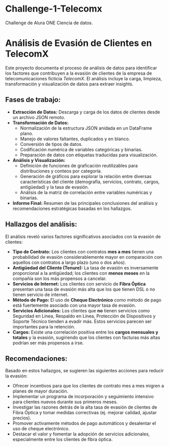 # Challenge-1-Telecomx
Challenge de Alura ONE Ciencia de datos.

# Análisis de Evasión de Clientes en TelecomX

Este proyecto documenta el proceso de análisis de datos para identificar los factores que contribuyen a la evasión de clientes de la empresa de telecomunicaciones ficticia *TelecomX*. El análisis incluye la carga, limpieza, transformación y visualización de datos para extraer insights.

## Fases de trabajo:

*  **Extracción de Datos:** Descarga y carga de los datos de clientes desde un archivo JSON remoto.
*  **Transformación de Datos:**
    *   Normalización de la estructura JSON anidada en un DataFrame plano.
    *   Manejo de valores faltantes, duplicados y en blanco.
    *   Conversión de tipos de datos.
    *   Codificación numérica de variables categóricas y binarias.
    *   Preparación de datos con etiquetas traducidas para visualización.
*  **Análisis y Visualización:**
    *   Definición de funciones de graficación reutilizables para distribuciones y conteos por categoría.
    *   Generación de gráficos para explorar la relación entre diversas características del cliente (demografía, servicios, contrato, cargos, antigüedad) y la tasa de evasión.
    *   Análisis de la matriz de correlación entre variables numéricas y binarias.
*  **Informe Final:** Resumen de las principales conclusiones del análisis y recomendaciones estratégicas basadas en los hallazgos.

## Hallazgos del análisis:
El análisis reveló varios factores significativos asociados con la evasión de clientes:

*   **Tipo de Contrato:** Los clientes con contratos **mes a mes** tienen una probabilidad de evasión considerablemente mayor en comparación con aquellos con contratos a largo plazo (uno o dos años).
*   **Antigüedad del Cliente (Tenure):** La tasa de evasión es inversamente proporcional a la antigüedad; los clientes con **menos meses** en la compañía son los más propensos a cancelar.
*   **Servicios de Internet:** Los clientes con servicio de **Fibra Óptica** presentan una tasa de evasión más alta que los que tienen DSL o no tienen servicio de internet.
*   **Método de Pago:** El uso de **Cheque Electrónico** como método de pago está fuertemente asociado con una mayor tasa de evasión.
*   **Servicios Adicionales:** Los clientes que **no** tienen servicios como Seguridad en Línea, Respaldo en Línea, Protección de Dispositivos y Soporte Técnico tienden a evadir más. Estos servicios parecen ser importantes para la retención.
*   **Cargos:** Existe una correlación positiva entre los **cargos mensuales y totales** y la evasión, sugiriendo que los clientes con facturas más altas podrían ser más propensos a irse.

## Recomendaciones:
Basado en estos hallazgos, se sugieren las siguientes acciones para reducir la evasión:

*   Ofrecer incentivos para que los clientes de contrato mes a mes migren a planes de mayor duración.
*   Implementar un programa de incorporación y seguimiento intensivo para clientes nuevos durante sus primeros meses.
*   Investigar las razones detrás de la alta tasa de evasión de clientes de Fibra Óptica y tomar medidas correctivas (ej. mejorar calidad, ajustar precios).
*   Promover activamente métodos de pago automáticos y desalentar el uso de cheque electrónico.
*   Destacar el valor y fomentar la adopción de servicios adicionales, especialmente entre los clientes de fibra óptica.
